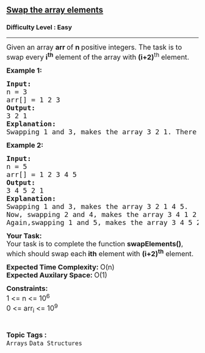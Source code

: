 <h2><a href="https://www.geeksforgeeks.org/problems/need-some-change/1?page=7&difficulty=Easy&status=unsolved&sortBy=submissions">Swap the array elements</a></h2><h3>Difficulty Level : Easy</h3><hr><div class="problems_problem_content__Xm_eO"><p><span style="font-size: 18px;">Given an array <strong>arr&nbsp;</strong>of <strong>n&nbsp;</strong>positive integers. The task is to swap every <strong>i<sup>th</sup></strong> element of the array with <strong>(i+2)</strong><sup>th</sup> element.</span></p>
<p><span style="font-size: 18px;"><strong>Example 1:</strong></span></p>
<pre><span style="font-size: 18px;"><strong>Input:</strong>
n = 3
arr[] = 1 2 3
<strong>Output:
</strong>3 2 1
<strong>Explanation:
</strong>Swapping 1 and 3, makes the array 3 2 1. There is only one swap possible in this array.</span></pre>
<p><span style="font-size: 18px;"><strong>Example 2:</strong></span></p>
<pre><span style="font-size: 18px;"><strong>Input:</strong>
n = 5
arr[] = 1 2 3 4 5
<strong>Output:
</strong>3 4 5 2 1
<strong>Explanation:
</strong>Swapping 1 and 3, makes the array 3 2 1 4 5.
Now, swapping 2 and 4, makes the array 3 4 1 2 5. <br>Again,swapping 1 and 5, makes the array 3 4 5 2 1.</span></pre>
<p><span style="font-size: 18px;"><strong>Your Task:</strong><br>Your task is to complete the function <strong>swapElements()</strong>, which should swap each<strong> ith</strong> element with <strong>(i+2)<sup>th</sup></strong> element.</span></p>
<p><span style="font-size: 18px;"><strong>Expected Time Complexity: </strong>O(n)<br><strong>Expected Auxilary Space:&nbsp;</strong>O(1)</span></p>
<p><span style="font-size: 18px;"><strong>Constraints:</strong><br>1 &lt;= n &lt;= 10<sup>6</sup><br>0 &lt;= arr<sub>i</sub> &lt;= 10<sup>9</sup></span></p></div><br><p><span style=font-size:18px><strong>Topic Tags : </strong><br><code>Arrays</code>&nbsp;<code>Data Structures</code>&nbsp;